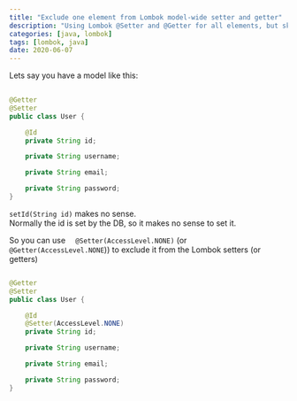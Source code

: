 ```yaml
---
title: "Exclude one element from Lombok model-wide setter and getter"
description: "Using Lombok @Setter and @Getter for all elements, but skip it for one element"
categories: [java, lombok]
tags: [lombok, java]
date: 2020-06-07
---
```


Lets say you have a model like this:

```java
 
@Getter
@Setter
public class User {

    @Id
    private String id;

    private String username;

    private String email;

    private String password;
}
```

```setId(String id)``` makes no sense.    
Normally the id is set by the DB, so it makes no sense to set it.

So you can use ```  @Setter(AccessLevel.NONE)```   (or   ```@Getter(AccessLevel.NONE```)) to exclude it from the Lombok setters (or getters)

```java

@Getter
@Setter
public class User {

    @Id
    @Setter(AccessLevel.NONE)
    private String id;

    private String username;

    private String email;

    private String password;
}
```

